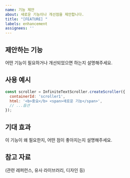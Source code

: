 ```yaml
---
name: 기능 제안
about: 새로운 기능이나 개선점을 제안합니다.
title: "[FEATURE] "
labels: enhancement
assignees: ''
---
```


## 제안하는 기능
어떤 기능이 필요하거나 개선되었으면 하는지 설명해주세요.

## 사용 예시
```js
const scroller = InfiniteTextScroller.createScroller({
  containerId: 'scroller1',
  html: '<b>중요</b> <span>새로운 기능</span>',
  // ...옵션
});
```

## 기대 효과
이 기능이 왜 필요한지, 어떤 점이 좋아지는지 설명해주세요.

## 참고 자료
(관련 레퍼런스, 유사 라이브러리, 디자인 등)